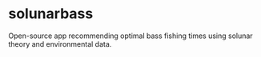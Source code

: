 # solunarbass
Open-source app recommending optimal bass fishing times using solunar theory and environmental data.
